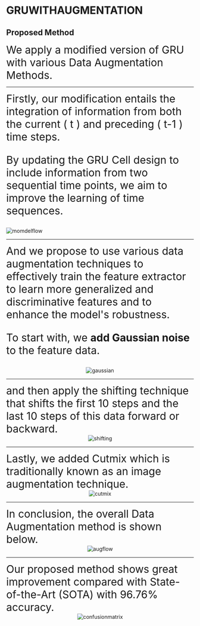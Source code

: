 # GRUWITHAUGMENTATION

## Proposed Method
<div style="font-size: 2em;">
We apply a modified version of GRU with various Data Augmentation Methods.
 </div> 
 
---

<div style="font-size: 2em;">
  Firstly, our modification entails the integration of information from both the current ( t ) and preceding ( t-1 ) time steps. 
  
  By updating the GRU Cell design to include information from two sequential time points, we aim to improve the learning of time sequences.  
  
</div>
  <img src="https://github.com/harikang/GRUWITHAUGMENTATION/assets/138555992/7e406e26-b0d5-4f66-9d71-0ab9e0b88eb5" alt  = "momdelflow">
  </div>

---

<div style="font-size: 2em;">
  And we propose to use various data augmentation techniques to effectively train the feature extractor to learn more generalized and discriminative features and to enhance the model's robustness.

  To start with, we **add Gaussian noise** to the feature data.
  
</div>

<div style="text-align:center;">
  <img src="https://github.com/harikang/GRUWITHAUGMENTATION/assets/138555992/75d2ebf3-aa45-4332-93af-5ebce2a7df93" alt="gaussian">
</div>

---

<div style="font-size: 2em;">
  and then apply the shifting technique that shifts the first 10 steps and the last 10 steps of this data forward or backward.
  
</div>

<div style="text-align:center;">
  <img src="https://github.com/harikang/GRUWITHAUGMENTATION/assets/138555992/c7788a67-71aa-4460-8b46-e24703fb6cc9" alt="shifting">
</div>

---

<div style="font-size: 2em;">
  Lastly, we added Cutmix which is traditionally known as an image augmentation technique.
  
</div>

<div style="text-align:center;">
  <img src="https://github.com/harikang/GRUWITHAUGMENTATION/assets/138555992/ecc190fe-62b7-4ad8-aea3-3ea8c9297c11" alt="cutmix">
</div>

---

<div style="font-size: 2em;">
  In conclusion, the overall Data Augmentation method is shown below.
  
</div>

<div style="text-align:center;">
  <img src="https://github.com/harikang/GRUWITHAUGMENTATION/assets/138555992/652ba656-a7f2-4fea-86fd-583c39e9bae7" alt="augflow">
</div>

---

<div style="font-size: 2em;">
  Our proposed method shows great improvement compared with State-of-the-Art (SOTA) with 96.76% accuracy.  
</div>

<div style="text-align:center;">
  <img src="https://github.com/harikang/GRUWITHAUGMENTATION/assets/138555992/6af44e2d-f7b2-4817-bd31-6ef9ab4b2bbb" alt="confusionmatrix">
</div>
